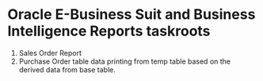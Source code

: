 # Oracle E-Business Suit and Business Intelligence Reports taskroots

1. Sales Order Report
2. Purchase Order table data printing from temp table based on the derived data from base table. 
